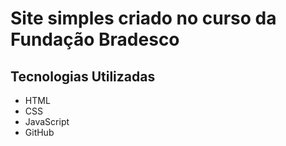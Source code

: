 # Site simples criado no curso da Fundação Bradesco
## Tecnologias Utilizadas
- HTML
- CSS
- JavaScript
- GitHub
